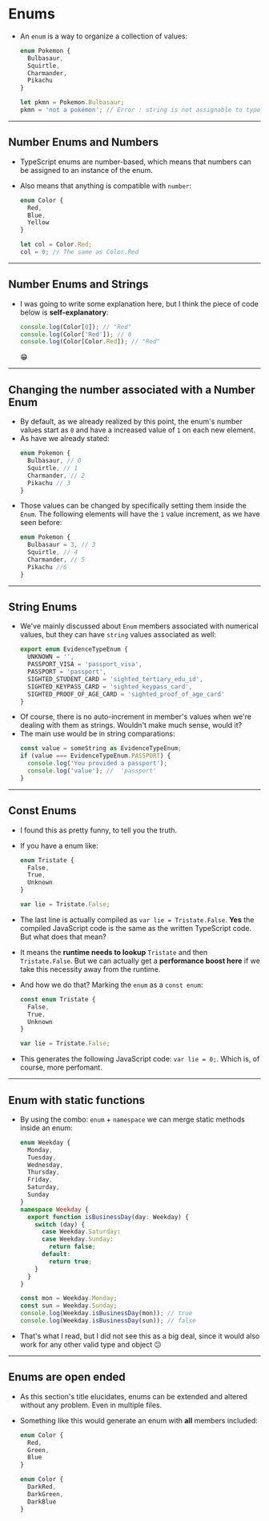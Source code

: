 # Enums

- An `enum` is a way to organize a collection of values:

  ```ts
  enum Pokemon {
    Bulbasaur,
    Squirtle,
    Charmander,
    Pikachu
  }

  let pkmn = Pokemon.Bulbasaur;
  pkmn = 'not a pokémon'; // Error : string is not assignable to type `Pokemon`
  ```

---

## Number Enums and Numbers

- TypeScript enums are number-based, which means that numbers can be assigned to an instance of the enum.
- Also means that anything is compatible with `number`:

  ```ts
  enum Color {
    Red,
    Blue,
    Yellow
  }

  let col = Color.Red;
  col = 0; // The same as Color.Red
  ```

---

## Number Enums and Strings

- I was going to write some explanation here, but I think the piece of code below is **self-explanatory**:
  ```ts
  console.log(Color[0]); // "Red"
  console.log(Color['Red']); // 0
  console.log(Color[Color.Red]); // "Red"
  ```
  :grin:

---

## Changing the number associated with a Number Enum

- By default, as we already realized by this point, the enum's number values start as `0` and have a increased value of `1` on each new element.
- As have we already stated:
  ```ts
  enum Pokemon {
    Bulbasaur, // 0
    Squirtle, // 1
    Charmander, // 2
    Pikachu // 3
  }
  ```
- Those values can be changed by specifically setting them inside the `Enum`. The following elements will have the `1` value increment, as we have seen before:
  ```ts
  enum Pokemon {
    Bulbasaur = 3, // 3
    Squirtle, // 4
    Charmander, // 5
    Pikachu //6
  }
  ```

---

## String Enums

- We've mainly discussed about `Enum` members associated with numerical values, but they can have `string` values associated as well:
  ```ts
  export enum EvidenceTypeEnum {
    UNKNOWN = '',
    PASSPORT_VISA = 'passport_visa',
    PASSPORT = 'passport',
    SIGHTED_STUDENT_CARD = 'sighted_tertiary_edu_id',
    SIGHTED_KEYPASS_CARD = 'sighted_keypass_card',
    SIGHTED_PROOF_OF_AGE_CARD = 'sighted_proof_of_age_card'
  }
  ```
- Of course, there is no auto-increment in member's values when we're dealing with them as strings. Wouldn't make much sense, would it?
- The main use would be in string comparations:
  ```ts
  const value = someString as EvidenceTypeEnum;
  if (value === EvidenceTypeEnum.PASSPORT) {
    console.log('You provided a passport');
    console.log('value'); //  'passport'
  }
  ```

---

## Const Enums

- I found this as pretty funny, to tell you the truth.
- If you have a enum like:

  ```ts
  enum Tristate {
    False,
    True,
    Unknown
  }

  var lie = Tristate.False;
  ```

- The last line is actually compiled as `var lie = Tristate.False`. **Yes** the compiled JavaScript code is the same as the written TypeScript code. But what does that mean?
- It means the **runtime needs to lookup** `Tristate` and then `Tristate.False`. But we can actually get a **performance boost here** if we take this necessity away from the runtime.
- And how we do that? Marking the `enum` as a `const enum`:

  ```ts
  const enum Tristate {
    False,
    True,
    Unknown
  }

  var lie = Tristate.False;
  ```

- This generates the following JavaScript code: `var lie = 0;`. Which is, of course, more perfomant.

---

## Enum with static functions

- By using the combo: `enum` + `namespace` we can merge static methods inside an enum:

  ```ts
  enum Weekday {
    Monday,
    Tuesday,
    Wednesday,
    Thursday,
    Friday,
    Saturday,
    Sunday
  }
  namespace Weekday {
    export function isBusinessDay(day: Weekday) {
      switch (day) {
        case Weekday.Saturday:
        case Weekday.Sunday:
          return false;
        default:
          return true;
      }
    }
  }

  const mon = Weekday.Monday;
  const sun = Weekday.Sunday;
  console.log(Weekday.isBusinessDay(mon)); // true
  console.log(Weekday.isBusinessDay(sun)); // false
  ```

- That's what I read, but I did not see this as a big deal, since it would also work for any other valid type and object :confused:

---

## Enums are open ended

- As this section's title elucidates, enums can be extended and altered without any problem. Even in multiple files.
- Something like this would generate an enum with **all** members included:

  ```ts
  enum Color {
    Red,
    Green,
    Blue
  }

  enum Color {
    DarkRed,
    DarkGreen,
    DarkBlue
  }
  ```
